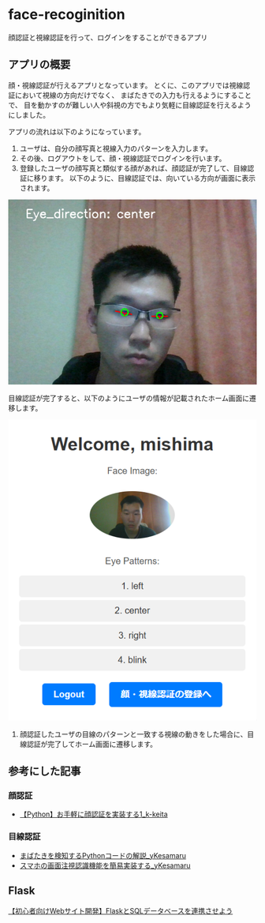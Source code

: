 # face-recoginition
顔認証と視線認証を行って、ログインをすることができるアプリ


## アプリの概要

顔・視線認証が行えるアプリとなっています。
とくに、このアプリでは視線認証において視線の方向だけでなく、
まばたきでの入力も行えるようにすることで、
目を動かすのが難しい人や斜視の方でもより気軽に目線認証を行えるようにしました。

アプリの流れは以下のようになっています。

1. ユーザは、自分の顔写真と視線入力のパターンを入力します。
2. その後、ログアウトをして、顔・視線認証でログインを行います。
3. 登録したユーザの顔写真と類似する顔があれば、顔認証が完了して、目線認証に移ります。
以下のように、目線認証では、向いている方向が画面に表示されます。


![alt text](image-1.png)

目線認証が完了すると、以下のようにユーザの情報が記載されたホーム画面に遷移します。


![alt text](image.png)
1. 顔認証したユーザの目線のパターンと一致する視線の動きをした場合に、目線認証が完了してホーム画面に遷移します。

## 参考にした記事

### 顔認証

- [【Python】お手軽に顔認証を実装する1_k-keita](https://qiita.com/k-keita/items/e27e4eefc8c009ecdeab)


### 目線認証

- [まばたきを検知するPythonコードの解説_yKesamaru](https://zenn.dev/ykesamaru/articles/f10804a8fcc81d)
- [スマホの画面注視認識機能を簡易実装する_yKesamaru](https://zenn.dev/ykesamaru/articles/6e2098dbef148e)

## Flask

[【初心者向けWebサイト開発】FlaskとSQLデータベースを連携させよう](https://beginner-engineer-study.com/flask-database/)